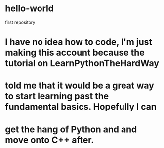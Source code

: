 # hello-world
first repository
# I have no idea how to code, I'm just making this account because the tutorial on LearnPythonTheHardWay
# told me that it would be a great way to start learning past the fundamental basics. Hopefully I can
# get the hang of Python and and move onto C++ after.
